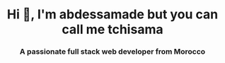 <h1 align="center">Hi 👋, I'm abdessamade but you can call me tchisama</h1>
<h3 align="center">A passionate full stack web developer from Morocco</h3>


